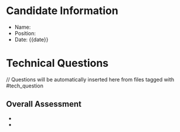 # Candidate Information
- Name:
- Position:
- Date: {{date}}
# Technical Questions

// Questions will be automatically inserted here from files tagged with #tech_question

## Overall Assessment
-
-
